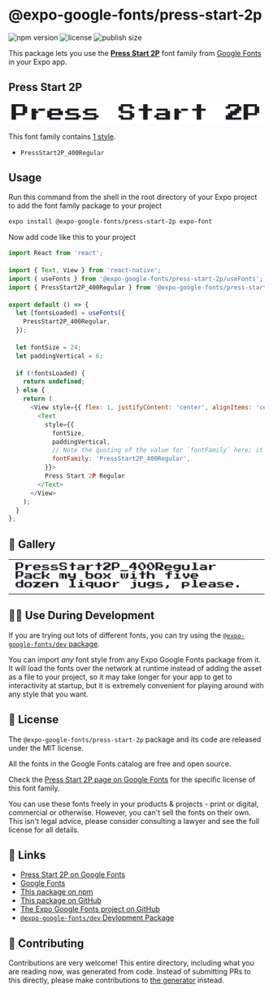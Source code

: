 # @expo-google-fonts/press-start-2p

![npm version](https://flat.badgen.net/npm/v/@expo-google-fonts/press-start-2p)
![license](https://flat.badgen.net/github/license/expo/google-fonts)
![publish size](https://flat.badgen.net/packagephobia/install/@expo-google-fonts/press-start-2p)

This package lets you use the [**Press Start 2P**](https://fonts.google.com/specimen/Press+Start+2P) font family from [Google Fonts](https://fonts.google.com/) in your Expo app.

## Press Start 2P

![Press Start 2P](./font-family.png)

This font family contains [1 style](#-gallery).

- `PressStart2P_400Regular`

## Usage

Run this command from the shell in the root directory of your Expo project to add the font family package to your project
```sh
expo install @expo-google-fonts/press-start-2p expo-font
```

Now add code like this to your project
```js
import React from 'react';

import { Text, View } from 'react-native';
import { useFonts } from '@expo-google-fonts/press-start-2p/useFonts';
import { PressStart2P_400Regular } from '@expo-google-fonts/press-start-2p/400Regular';

export default () => {
  let [fontsLoaded] = useFonts({
    PressStart2P_400Regular,
  });

  let fontSize = 24;
  let paddingVertical = 6;

  if (!fontsLoaded) {
    return undefined;
  } else {
    return (
      <View style={{ flex: 1, justifyContent: 'center', alignItems: 'center' }}>
        <Text
          style={{
            fontSize,
            paddingVertical,
            // Note the quoting of the value for `fontFamily` here; it expects a string!
            fontFamily: 'PressStart2P_400Regular',
          }}>
          Press Start 2P Regular
        </Text>
      </View>
    );
  }
};

```

## 🔡 Gallery


||||
|-|-|-|
|![PressStart2P_400Regular](.//400Regular/PressStart2P_400Regular.ttf.png)||||


## 👩‍💻 Use During Development

If you are trying out lots of different fonts, you can try using the [`@expo-google-fonts/dev` package](https://github.com/freeboub/google-fonts/tree/master/font-packages/dev#readme).

You can import *any* font style from any Expo Google Fonts package from it. It will load the fonts
over the network at runtime instead of adding the asset as a file to your project, so it may take longer
for your app to get to interactivity at startup, but it is extremely convenient
for playing around with any style that you want.

## 📖 License

The `@expo-google-fonts/press-start-2p` package and its code are released under the MIT license.

All the fonts in the Google Fonts catalog are free and open source.

Check the [Press Start 2P page on Google Fonts](https://fonts.google.com/specimen/Press+Start+2P) for the specific license of this font family.

You can use these fonts freely in your products & projects - print or digital, commercial or otherwise. However, you can't sell the fonts on their own. This isn't legal advice, please consider consulting a lawyer and see the full license for all details.

## 🔗 Links

- [Press Start 2P on Google Fonts](https://fonts.google.com/specimen/Press+Start+2P)
- [Google Fonts](https://fonts.google.com/)
- [This package on npm](https://www.npmjs.com/package/@expo-google-fonts/press-start-2p)
- [This package on GitHub](https://github.com/freeboub/google-fonts/tree/master/font-packages/press-start-2p)
- [The Expo Google Fonts project on GitHub](https://github.com/freeboub/google-fonts)
- [`@expo-google-fonts/dev` Devlopment Package](https://github.com/freeboub/google-fonts/tree/master/font-packages/dev)

## 🤝 Contributing

Contributions are very welcome! This entire directory, including what you are reading now, was generated from code. Instead of submitting PRs to this directly, please make contributions to [the generator](https://github.com/freeboub/google-fonts/tree/master/packages/generator) instead.
